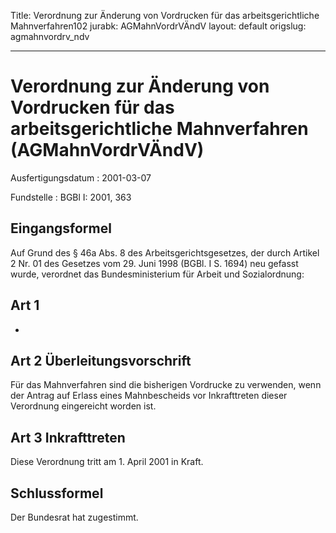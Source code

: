 Title: Verordnung zur Änderung von Vordrucken für das arbeitsgerichtliche Mahnverfahren102
jurabk: AGMahnVordrVÄndV
layout: default
origslug: agmahnvordrv_ndv


---

# Verordnung zur Änderung von Vordrucken für das arbeitsgerichtliche Mahnverfahren (AGMahnVordrVÄndV)

Ausfertigungsdatum
:   2001-03-07

Fundstelle
:   BGBl I: 2001, 363



## Eingangsformel

Auf Grund des § 46a Abs. 8 des Arbeitsgerichtsgesetzes, der durch
Artikel 2 Nr. 01 des Gesetzes vom 29. Juni 1998 (BGBl. I S. 1694) neu
gefasst wurde, verordnet das Bundesministerium für Arbeit und
Sozialordnung:


## Art 1

-


## Art 2 Überleitungsvorschrift

Für das Mahnverfahren sind die bisherigen Vordrucke zu verwenden, wenn
der Antrag auf Erlass eines Mahnbescheids vor Inkrafttreten dieser
Verordnung eingereicht worden ist.


## Art 3 Inkrafttreten

Diese Verordnung tritt am 1. April 2001 in Kraft.


## Schlussformel

Der Bundesrat hat zugestimmt.

